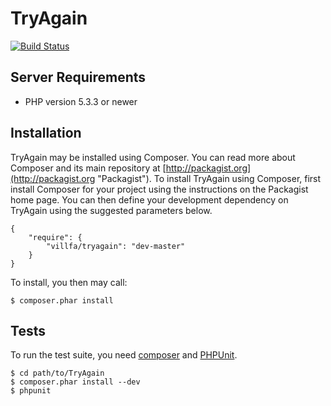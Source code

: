TryAgain
========

[![Build Status](https://secure.travis-ci.org/villfa/TryAgain.png?branch=master)](http://travis-ci.org/villfa/TryAgain)


Server Requirements
-------------------

- PHP version 5.3.3 or newer

Installation
------------

TryAgain may be installed using Composer.
You can read more about Composer and its main repository at
[http://packagist.org](http://packagist.org "Packagist"). To install
TryAgain using Composer, first install Composer for your project using the instructions on the
Packagist home page. You can then define your development dependency on TryAgain using the
suggested parameters below.

    {
        "require": {
            "villfa/tryagain": "dev-master"
        }
    }

To install, you then may call:

    $ composer.phar install

Tests
-----

To run the test suite, you need [composer](http://getcomposer.org) and
[PHPUnit](https://github.com/sebastianbergmann/phpunit).

    $ cd path/to/TryAgain
    $ composer.phar install --dev
    $ phpunit